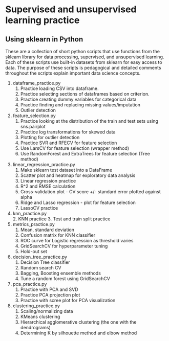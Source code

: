 # Supervised and unsupervised learning practice
## Using sklearn in Python

These are a collection of short python scripts that use functions from the sklearn library for data processing, supervised, and unsupervised learning. Each of these scripts use built-in datasets from sklearn for easy access to data. The purpose of these scripts is pedagogical and detailed comments throughout the scripts explain important data science concepts. 

1. dataframe_practice.py  
	1. Practice loading CSV into dataframe. 
	2. Practice selecting sections of dataframes based on criterion.
	3. Practice creating dummy variables for categorical data
	4. Practice finding and replacing missing values/imputation
	5. Outlier detection  
3. feature_selection.py  
	1. Practice looking at the distribution of the train and test sets using sns.pairplot
	2. Practice log transformations for skewed data
	3. Plotting for outlier detection
	1. Practice SVR and RFECV for feature selection
	2. Use LarsCV for feature selection (wrapper method)
	3. Use RandomForest and ExtraTrees for feature selection (Tree method) 
2. linear_regression_practice.py  
	1. Make sklearn test dataset into a DataFrame
	1. Scatter plot and heatmap for exploratory data analysis
	2. Linear regression practice
	3. R^2 and RMSE calculation
	4. Cross-validation plot - CV score +/- standard error plotted against alpha
	5. Ridge and Lasso regression - plot for feature selection
	6. LassoCV practice
3. knn_practice.py  
	2. KNN practice
	3. Test and train split practice
4. metrics_practice.py  
	1. Mean, standard deviation
	2. Confusion matrix for KNN classifier
	3. ROC curve for Logistic regression as threshold varies
	4. GridSearchCV for hyperparameter tuning
	5. Hold-out set
5. decision_tree_practice.py  
	1. Decision Tree classifier
	2. Random search CV
	3. Bagging, Boosting ensemble methods
	4. Tune a random forest using GridSearchCV
6. pca_practice.py  
	1. Practice with PCA and SVD
	2. Practice PCA projection plot
	3. Practice with scree plot for PCA visualization
7. clustering_practice.py  
	1. Scaling/normalizing data
	2. KMeans clustering
	3. Hierarchical agglomerative clustering (the one with the dendrograms)
	4. Determining K by silhouette method and elbow method

